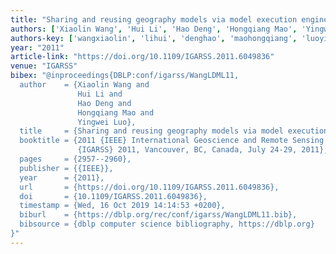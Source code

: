 ```yaml
---
title: "Sharing and reusing geography models via model execution engine"
authors: ['Xiaolin Wang', 'Hui Li', 'Hao Deng', 'Hongqiang Mao', 'Yingwei Luo']
authors-key: ['wangxiaolin', 'lihui', 'denghao', 'maohongqiang', 'luoyingwei']
year: "2011"
article-link: "https://doi.org/10.1109/IGARSS.2011.6049836"
venue: "IGARSS"
bibex: "@inproceedings{DBLP:conf/igarss/WangLDML11,
  author    = {Xiaolin Wang and
               Hui Li and
               Hao Deng and
               Hongqiang Mao and
               Yingwei Luo},
  title     = {Sharing and reusing geography models via model execution engine},
  booktitle = {2011 {IEEE} International Geoscience and Remote Sensing Symposium,
               {IGARSS} 2011, Vancouver, BC, Canada, July 24-29, 2011},
  pages     = {2957--2960},
  publisher = {{IEEE}},
  year      = {2011},
  url       = {https://doi.org/10.1109/IGARSS.2011.6049836},
  doi       = {10.1109/IGARSS.2011.6049836},
  timestamp = {Wed, 16 Oct 2019 14:14:53 +0200},
  biburl    = {https://dblp.org/rec/conf/igarss/WangLDML11.bib},
  bibsource = {dblp computer science bibliography, https://dblp.org}
}"
---
```

